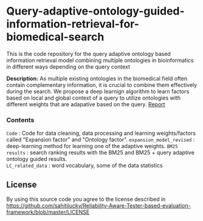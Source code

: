 # Query-adaptive-ontology-guided-information-retrieval-for-biomedical-search

This is the code repository for the query adaptive ontology based information retrieval model combining multiple ontologies in bioinformatics in different ways depending on the query context

**Description:** As multiple existing ontologies in the biomedical field often contain complementary information, it is crucial to combine them effectively during the search. We propose a deep learnign algorithm to learn factors based on local and global context of a query to utilize ontologies with different weights that are adapative based on the query. [Report](https://drive.google.com/file/d/1ys0GlE6mLwL86WdqOH5Qpyq88WPfWe6C/view?usp=sharing)   

### Contents

`Code` : Code for data cleaning, data processing and learning weights/factors called "Expansion factor" and "Ontology factor".
`expansion_model_revised` : deep-learning method for learning one of the adaptive weights.
`BM25 results` : search ranking results with the BM25 and BM25 + query adaptive ontology guided results.  
`LC_related_data` : word vocabulary, some of the data statistics

## License

By using this source code you agree to the license described in https://github.com/sahitilucky/Reliability-Aware-Tester-based-evaluation-framework/blob/master/LICENSE

